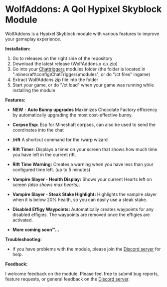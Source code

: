 # WolfAddons: A Qol Hypixel Skyblock Module

WolfAddons is a Hypixel Skyblock module with various features to improve your gameplay experience.

**Installation:**

1.  Go to releases on the right side of the repository
2.  Download the latest release (WolfAddons.x.x.x.zip)
3.  Go into your [Chattriggers](https://www.chattriggers.com/) modules folder (the folder is located in ".minecraft\config\ChatTriggers\modules", or do "/ct files" ingame)
4.  Extract WolfAddons zip file into the folder
5.  Start your game, or do "/ct load" when your game was running while installing the module

**Features:**

-   **NEW** - **Auto Bunny upgrades** Maximizes Chocolate Factory efficiency by automatically upgrading the most cost-effective bunny.
-   **Corpse Esp:** Esp for Mineshaft corpses, can also be used to send the coordinates into the chat

-   **/rift** A shortcut command for the /warp wizard
-   **Rift Timer:** Displays a timer on your screen that shows how much time you have left in the current rift.
-   **Rift Time Warning:** Creates a warning when you have less than your configured time left. (up to 5 minutes)
-   **Vampire Slayer - Health Display:** Shows your current Hearts left on screen _(also shows max hearts)_.
-   **Vampire Slayer - Steak Stake Highlight:** Highlights the vampire slayer when it is below 20% health, so you can easily use a steak stake.
-   **Disabled Effigy Waypoints:** Automatically creates waypoints for any disabled effigies. The waypoints are removed once the effigies are activated.
-   **More coming soon™...**

**Troubleshooting:**

-   If you have problems with the module, please join the [Discord server](https://discord.gg/GuBsgv7Cmy) for help.

**Feedback:**

I welcome feedback on the module. Please feel free to submit bug reports, feature requests, or general feedback on the [Discord server](https://discord.gg/GuBsgv7Cmy).
